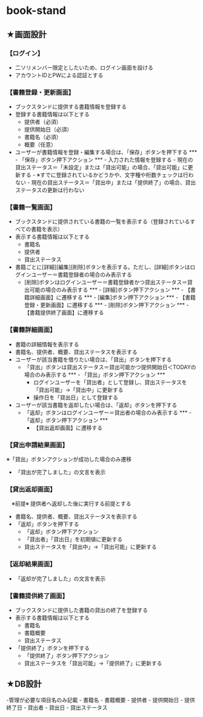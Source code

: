 # book-stand
## ★画面設計	
###	【ログイン】
 - 二ソリメンバー限定としたいため、ログイン画面を設ける
 - アカウントIDとPWによる認証とする
	
###	【書籍登録・更新画面】
- ブックスタンドに提供する書籍情報を登録する
- 登録する書籍情報は以下とする
	 - 提供者（必須）
 	- 提供開始日（必須）
 	- 書籍名（必須）
 	- 概要（任意）
- ユーザーが書籍情報を登録・編集する場合は、「保存」ボタンを押下する
	*** - 「保存」ボタン押下アクション *** 
	 	- 入力された情報を登録する
		- 現在の貸出ステータス＝「未設定」または「貸出可能」の場合、「貸出可能」に更新する
		- ※すでに登録されているかどうかや、文字種や桁数チェックは行わない
		- 現在の貸出ステータス＝「貸出中」または「提供終了」の場合、貸出ステータスの更新は行わない
	
###	【書籍一覧画面】
- ブックスタンドに提供されている書籍の一覧を表示する（登録されているすべての書籍を表示）
- 表示する書籍情報は以下とする
	- 書籍名
 	- 提供者
 	- 貸出ステータス
- 書籍ごとに[詳細][編集][削除]ボタンを表示する。ただし、[詳細]ボタンはログインユーザー＝書籍登録者の場合のみ表示する
	- [削除]ボタンはログインユーザー＝書籍登録者かつ貸出ステータス＝貸出可能の場合のみ表示する
		*** - [詳細]ボタン押下アクション *** 
			- 【書籍詳細画面】に遷移する
		*** - [編集]ボタン押下アクション *** 
			- 【書籍登録・更新画面】に遷移する
		*** - [削除]ボタン押下アクション *** 
			- 【書籍提供終了画面】に遷移する
	
###	【書籍詳細画面】
- 書籍の詳細情報を表示する
- 書籍名、提供者、概要、貸出ステータスを表示する
- ユーザーが該当書籍を借りたい場合は、「貸出」ボタンを押下する
	- 「貸出」ボタンは貸出ステータス＝貸出可能かつ提供開始日＜TODAYの場合のみ表示する
	*** - 「貸出」ボタン押下アクション *** 
		- ログインユーザーを「貸出者」として登録し、貸出ステータスを「貸出可能」→「貸出中」に更新する
		- 操作日を「貸出日」として登録する
- ユーザーが該当書籍を返却したい場合は、「返却」ボタンを押下する
	- 「返却」ボタンはログインユーザー＝貸出者の場合のみ表示する
 		*** - 「返却」ボタン押下アクション *** 
		- 【貸出返却画面】に遷移する
	
###	【貸出申請結果画面】
※「貸出」ボタンアクションが成功した場合のみ遷移
- 「貸出が完了しました」の文言を表示
	
###	【貸出返却画面】
　※前提※ 提供者へ返却した後に実行する前提とする
- 書籍名、提供者、概要、貸出ステータスを表示する
- 「返却」ボタンを押下する
	- 「返却」ボタン押下アクション
	- 「貸出者」「貸出日」を初期値に更新する
	- 貸出ステータスを「貸出中」→「貸出可能」に更新する
	
###	【返却結果画面】
- 「返却が完了しました」の文言を表示
	
###	【書籍提供終了画面】
- ブックスタンドに提供した書籍の貸出の終了を登録する
- 表示する書籍情報は以下とする
	- 書籍名
	- 書籍概要
	- 貸出ステータス
- 「提供終了」ボタンを押下する
	- 「提供終了」ボタン押下アクション
	- 貸出ステータスを「貸出可能」→「提供終了」に更新する
	
## ★DB設計	
-管理が必要な項目名のみ記載
	- 書籍名
	- 書籍概要
	- 提供者
	- 提供開始日
	- 提供終了日
	- 貸出者
	- 貸出日
	- 貸出ステータス
